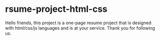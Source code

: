# rsume-project-html-css
Hello friends, this project is a one-page resume project that is designed with html/css/js languages ​​and is at your service. Thank you for following us.

